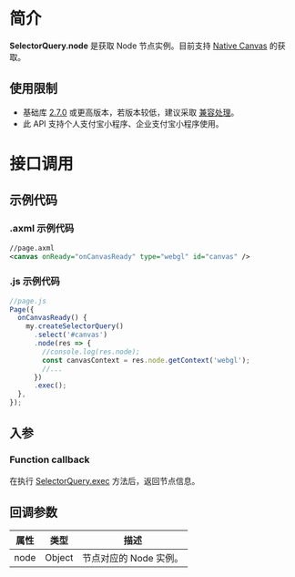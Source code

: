 # 简介

**SelectorQuery.node** 是获取 Node 节点实例。目前支持 [Native Canvas](https://opendocs.alipay.com/mini/component/canvas) 的获取。

## 使用限制

- 基础库 [2.7.0](https://opendocs.alipay.com/mini/framework/lib-upgrade-v2) 或更高版本，若版本较低，建议采取 [兼容处理](https://opendocs.alipay.com/mini/framework/compatibility)。
- 此 API 支持个人支付宝小程序、企业支付宝小程序使用。

# 接口调用

## 示例代码

### .axml 示例代码

```xml
//page.axml
<canvas onReady="onCanvasReady" type="webgl" id="canvas" />
```

### .js 示例代码

```javascript
//page.js
Page({
  onCanvasReady() {
    my.createSelectorQuery()
      .select('#canvas')
      .node(res => {
        //console.log(res.node);
        const canvasContext = res.node.getContext('webgl');
        //...
      })
      .exec();
  },
});
```

## 入参

### Function callback

在执行 [SelectorQuery.exec](https://opendocs.alipay.com/mini/api/baz2hg) 方法后，返回节点信息。

## 回调参数

| **属性** | **类型** | **描述**               |
| -------- | -------- | ---------------------- |
| node     | Object   | 节点对应的 Node 实例。 |
